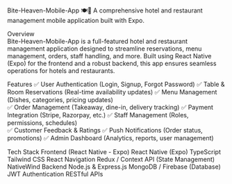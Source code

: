 Bite-Heaven-Mobile-App 🍽️📱
A comprehensive hotel and restaurant management mobile application built with Expo.                                       
                                                                                                
Overview                                                  
Bite-Heaven-Mobile-App is a full-featured hotel and restaurant management application designed to streamline reservations, menu management, orders, staff handling, and more. Built using React Native (Expo) for the frontend and a robust backend, this app ensures seamless operations for hotels and restaurants.
   
Features
✅ User Authentication (Login, Signup, Forgot Password)
✅ Table & Room Reservations (Real-time availability updates)
✅ Menu Management (Dishes, categories, pricing updates)        
✅ Order Management (Takeaway, dine-in, delivery tracking)
✅ Payment Integration (Stripe, Razorpay, etc.)
✅ Staff Management (Roles, permissions, schedules)           
✅ Customer Feedback & Ratings
✅ Push Notifications (Order status, promotions)
✅ Admin Dashboard (Analytics, reports, user management)

Tech Stack
Frontend (React Native - Expo)
React Native (Expo)
TypeScript
Tailwind CSS
React Navigation
Redux / Context API (State Management)
NativeWind
Backend
Node.js & Express.js
MongoDB / Firebase (Database)
JWT Authentication
RESTful APIs
